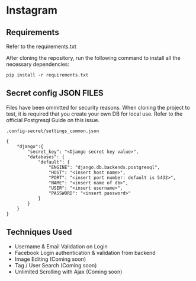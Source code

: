 # Instagram

## Requirements

Refer to the requirements.txt 

After cloning the repository, run the following command to install all the necessary 
dependencies:

```
pip install -r requirements.txt
```

## Secret config JSON FILES

Files have been ommitted for security reasons. When cloning the project to test, it is required that you create your 
own DB for local use. Refer to the official Postgresql Guide on this issue. 

`.config-secret/settings_common.json`

```
{
    "django":{
        "secret_key": "<Django secret key value>",
        "databases": {
            "default": {
                "ENGINE": "django.db.backends.postgresql",
                "HOST": "<insert host name>",
                "PORT": "<insert port number: default is 5432>",
                "NAME": "<insert name of db>",
                "USER": "<insert username>",
                "PASSWORD": "<insert password>"
            }
        }
    }
}
```

## Techniques Used

- Username & Email Validation on Login
- Facebook Login authentication & validation from backend
- Image Editing (Coming soon)
- Tag / User Search (Coming soon)
- Unlimited Scrolling with Ajax (Coming soon)
